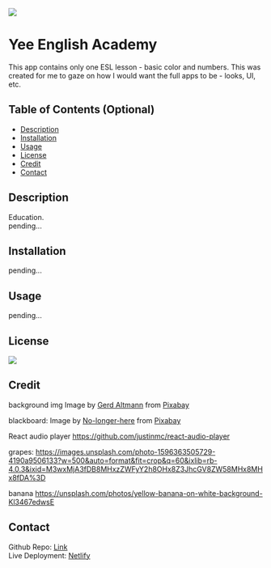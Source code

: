 [<img src="https://img.shields.io/badge/License-MIT-yellow.svg">](https://opensource.org/licenses/MIT)

# Yee English Academy
This app contains only one ESL lesson - basic color and numbers. This was created for me to gaze on how I would want the full apps to be - looks, UI, etc. 

## Table of Contents (Optional)

- [Description](#description)
- [Installation](#installation)
- [Usage](#usage)
- [License](#license)
- [Credit](#credit)
- [Contact](#questions)

## Description
Education.  
pending... 

## Installation
pending... 

## Usage
pending... 

## License
[<img src="https://img.shields.io/badge/License-MIT-yellow.svg">](https://opensource.org/licenses/MIT)

## Credit

background img
Image by <a href="https://pixabay.com/users/geralt-9301/?utm_source=link-attribution&utm_medium=referral&utm_campaign=image&utm_content=989121">Gerd Altmann</a> from <a href="https://pixabay.com//?utm_source=link-attribution&utm_medium=referral&utm_campaign=image&utm_content=989121">Pixabay</a>

blackboard:
Image by <a href="https://pixabay.com/users/no-longer-here-19203/?utm_source=link-attribution&utm_medium=referral&utm_campaign=image&utm_content=2379763">No-longer-here</a> from <a href="https://pixabay.com//?utm_source=link-attribution&utm_medium=referral&utm_campaign=image&utm_content=2379763">Pixabay</a>


React audio player 
https://github.com/justinmc/react-audio-player

grapes:
https://images.unsplash.com/photo-1596363505729-4190a9506133?w=500&auto=format&fit=crop&q=60&ixlib=rb-4.0.3&ixid=M3wxMjA3fDB8MHxzZWFyY2h8OHx8Z3JhcGV8ZW58MHx8MHx8fDA%3D

banana
https://unsplash.com/photos/yellow-banana-on-white-background-Kl3467edwsE




## Contact

Github Repo: [Link]()  
Live Deployment: [Netlify]()